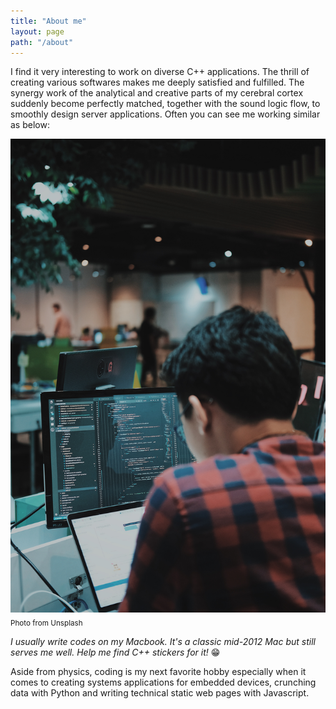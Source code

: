 ```yaml
---
title: "About me"
layout: page
path: "/about"
---
```


I find it very interesting to work on diverse C++ applications. The thrill of creating various softwares makes me deeply satisfied and fulfilled. The synergy work of the analytical and creative parts of my cerebral cortex suddenly become perfectly matched, together with the sound logic flow, to smoothly design server applications. Often you can see me working similar as below:

![About me](./1.jpg) <sub>Photo from Unsplash</sub>

*I usually write codes on my Macbook. It's a classic mid-2012 Mac but still serves me well. Help me find C++ stickers for it!* :grin:

Aside from physics, coding is my next favorite hobby especially when it comes to creating systems applications for embedded devices, crunching data with Python and writing technical static web pages with Javascript.